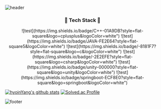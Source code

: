 ![header](https://capsule-render.vercel.app/api?type=waving&color=gradient&text=Welcome%20to%20hyoin's%20GitHub%20&animation=twinkling&fontSize=35&fontAlignY=40&fontAlign=70&height=250)

<h3 align="center">🔧 Tech Stack 🔧 </h3>
<p align="center">
![test](https://img.shields.io/badge/C++-01A9DB?style=flat-square&logo=cplusplus&logoColor=white")    ![test](https://img.shields.io/badge/JAVA-FE2E64?style=flat-square5&logoColor=white") ![test](https://img.shields.io/badge/-8181F7?style=flat-square&logo=c&logoColor=white") ![test](https://img.shields.io/badge/-2E2EFE?style=flat-square&logo=csharp&logoColor=white") 
![test](https://img.shields.io/badge/unity-000000?style=flat-square&logo=unity&logoColor=white") ![test](https://img.shields.io/badge/springboot-ECF8E0?style=flat-square&logo=springboot&logoColor=white") 
</p>

[![hyoinYang's github stats](https://github-readme-stats.vercel.app/api/top-langs/?username=hyoinYang&show_icons=true&hide_border=true&title_color=004386&icon_color=004386&layout=compact)](https://github.com/hyoinYang) 
[![Solved.ac Profile](http://mazassumnida.wtf/api/v2/generate_badge?boj=hyoin0219)](https://solved.ac/hyoin0219/)

   ![footer](https://capsule-render.vercel.app/api?section=footer&type=waving&color=gradient&animation=twinkling)
